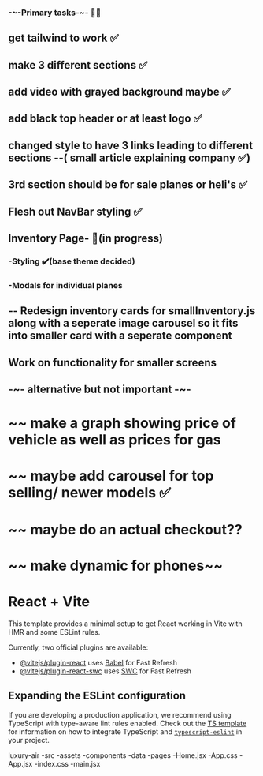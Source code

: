 ### -~-Primary tasks-~- 🧑‍💼
## get tailwind to work ✅
## make 3 different sections ✅
## add video with grayed background maybe ✅
## add black top header or at least logo ✅
## changed style to have 3 links leading to different sections --( small article explaining company ✅)
## 3rd section should be for sale planes or heli's ✅
## Flesh out NavBar styling ✅
## Inventory Page- 🔀(in progress)
### -Styling ✔️(base theme decided)
### -Modals for individual planes 
  ## -- Redesign inventory cards for smallInventory.js along with a seperate image carousel so it fits into smaller card with a seperate component
## Work on functionality for smaller screens

## -~- alternative but not important -~-
  # ~~ make a graph showing price of vehicle as well as prices for gas
  # ~~ maybe add carousel for top selling/ newer models ✅
  # ~~ maybe do an actual checkout??
  # ~~ make dynamic for phones~~



# React + Vite

This template provides a minimal setup to get React working in Vite with HMR and some ESLint rules.

Currently, two official plugins are available:

- [@vitejs/plugin-react](https://github.com/vitejs/vite-plugin-react/blob/main/packages/plugin-react) uses [Babel](https://babeljs.io/) for Fast Refresh
- [@vitejs/plugin-react-swc](https://github.com/vitejs/vite-plugin-react/blob/main/packages/plugin-react-swc) uses [SWC](https://swc.rs/) for Fast Refresh

## Expanding the ESLint configuration

If you are developing a production application, we recommend using TypeScript with type-aware lint rules enabled. Check out the [TS template](https://github.com/vitejs/vite/tree/main/packages/create-vite/template-react-ts) for information on how to integrate TypeScript and [`typescript-eslint`](https://typescript-eslint.io) in your project.


luxury-air
  -src
    -assets
    -components
    -data
    -pages
      -Home.jsx
    -App.css
    -App.jsx
    -index.css
    -main.jsx